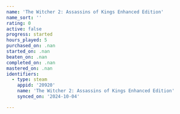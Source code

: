 ```yaml
---
name: 'The Witcher 2: Assassins of Kings Enhanced Edition'
name_sort: ''
rating: 0
active: false
progress: started
hours_played: 5
purchased_on: .nan
started_on: .nan
beaten_on: .nan
completed_on: .nan
mastered_on: .nan
identifiers:
  - type: steam
    appid: '20920'
    name: 'The Witcher 2: Assassins of Kings Enhanced Edition'
    synced_on: '2024-10-04'

---
```

